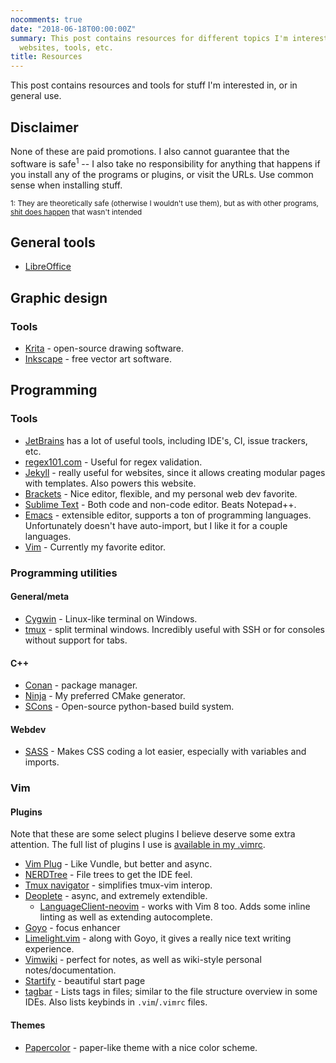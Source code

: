 ```yaml
---
nocomments: true
date: "2018-06-18T00:00:00Z"
summary: This post contains resources for different topics I'm interested in, including
  websites, tools, etc.
title: Resources
---
```


This post contains resources and tools for stuff I'm interested in, or in general use. 

## Disclaimer

None of these are paid promotions. I also cannot guarantee that the software is safe<sup>1</sup> -- I also take no responsibility for anything that happens if you install any of the programs or plugins, or visit the URLs. Use common sense when installing stuff.

<sub>1: They are theoretically safe (otherwise I wouldn't use them), but as with other programs, [shit does happen](https://www.dinside.no/data/populaert-gratisprogram-hadde-virus/68713332) that wasn't intended</sub>

## General tools

* [LibreOffice](https://www.libreoffice.org/) 

## Graphic design

### Tools

* [Krita](https://krita.org/) - open-source drawing software.
* [Inkscape](https://inkscape.org/en/) - free vector art software.

## Programming

### Tools

* [JetBrains](https://www.jetbrains.com/) has a lot of useful tools, including IDE's, CI, issue trackers, etc.
* [regex101.com](https://regex101.com/) - Useful for regex validation.
* [Jekyll](https://jekyllrb.com) - really useful for websites, since it allows creating modular pages with templates. Also powers this website.
* [Brackets](http://brackets.io/) - Nice editor, flexible, and my personal web dev favorite.
* [Sublime Text](https://www.sublimetext.com/) - Both code and non-code editor. Beats Notepad++.
* [Emacs](https://www.gnu.org/software/emacs/) - extensible editor, supports a ton of programming languages. Unfortunately doesn't have auto-import, but I like it for a couple languages.
* [Vim](https://github.com/vim/vim) - Currently my favorite editor.


### Programming utilities

#### General/meta
* [Cygwin](https://www.cygwin.com/) - Linux-like terminal on Windows.
* [tmux](https://github.com/tmux/tmux) - split terminal windows. Incredibly useful with SSH or for consoles without support for tabs.

#### C++

* [Conan](https://github.com/conan-io/conan) - package manager. 
* [Ninja](https://github.com/ninja-build/ninja) - My preferred CMake generator. 
* [SCons](https://github.com/SCons/scons) - Open-source python-based build system.

#### Webdev
* [SASS](https://sass-lang.com/) - Makes CSS coding a lot easier, especially with variables and imports.

### Vim

#### Plugins

Note that these are some select plugins I believe deserve some extra attention. The full list of plugins I use is [available in my .vimrc](https://github.com/LunarWatcher/dotfiles/blob/master/.vimrc).

* [Vim Plug](https://github.com/junegunn/vim-plug) - Like Vundle, but better and async.
* [NERDTree](https://github.com/scrooloose/nerdtree) - File trees to get the IDE feel.
* [Tmux navigator](https://github.com/christoomey/vim-tmux-navigator) - simplifies tmux-vim interop.
* [Deoplete](https://github.com/Shougo/deoplete.nvim) - async, and extremely extendible.
    * [LanguageClient-neovim](https://github.com/autozimu/LanguageClient-neovim) - works with Vim 8 too. Adds some inline linting as well as extending autocomplete. 
* [Goyo](https://github.com/junegunn/goyo.vim) - focus enhancer 
* [Limelight.vim](https://github.com/junegunn/limelight.vim) - along with Goyo, it gives a really nice text writing experience.
* [Vimwiki](https://github.com/vimwiki/vimwiki) - perfect for notes, as well as wiki-style personal notes/documentation.
* [Startify](https://github.com/mhinz/vim-startify) - beautiful start page
* [tagbar](https://github.com/majutsushi/tagbar) - Lists tags in files; similar to the file structure overview in some IDEs. Also lists keybinds in `.vim`/`.vimrc` files.

#### Themes

* [Papercolor](https://github.com/NLKNguyen/papercolor-theme) - paper-like theme with a nice color scheme.

